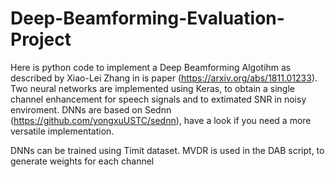 # Deep-Beamforming-Evaluation-Project

Here is python code to implement a Deep Beamforming Algotihm as described by Xiao-Lei Zhang in is paper 
(https://arxiv.org/abs/1811.01233). Two neural networks are implemented using Keras, to obtain a single channel enhancement for
speech signals and to extimated SNR in noisy enviroment. DNNs are based on Sednn (https://github.com/yongxuUSTC/sednn), have 
a look if you need a more versatile implementation. 

DNNs can be trained using Timit dataset. MVDR is used in the DAB script, to generate weights for each channel

